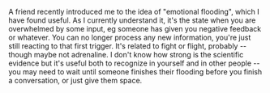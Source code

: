 A friend recently introduced me to the idea of "emotional flooding", which I have found useful. As I currently understand it, it's the state when you are overwhelmed by some input, eg someone has given you negative feedback or whatever. You can no longer process any new information, you're just still reacting to that first trigger. It's related to fight or flight, probably -- though maybe not adrenaline. I don't know how strong is the scientific evidence but it's useful both to recognize in yourself and in other people -- you may need to wait until someone finishes their flooding before you finish a conversation, or just give them space.
